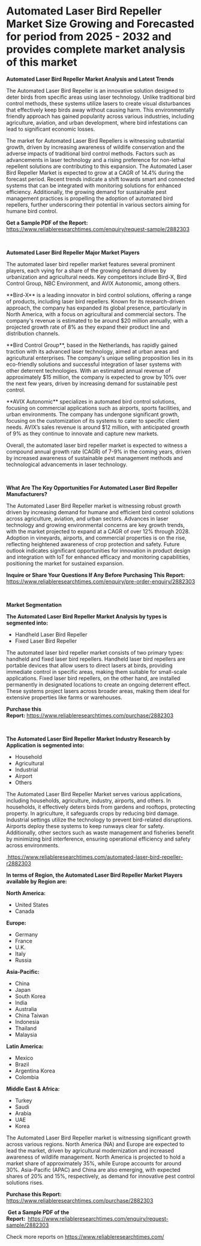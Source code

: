 <p><h1>Automated Laser Bird Repeller Market Size Growing and Forecasted for period from 2025 - 2032 and provides complete market analysis of this market</h1></p><p><strong>Automated Laser Bird Repeller Market Analysis and Latest Trends</strong></p>
<p><p>The Automated Laser Bird Repeller is an innovative solution designed to deter birds from specific areas using laser technology. Unlike traditional bird control methods, these systems utilize lasers to create visual disturbances that effectively keep birds away without causing harm. This environmentally friendly approach has gained popularity across various industries, including agriculture, aviation, and urban development, where bird infestations can lead to significant economic losses.</p><p>The market for Automated Laser Bird Repellers is witnessing substantial growth, driven by increasing awareness of wildlife conservation and the adverse impacts of traditional bird control methods. Factors such as advancements in laser technology and a rising preference for non-lethal repellent solutions are contributing to this expansion. The Automated Laser Bird Repeller Market is expected to grow at a CAGR of 14.4% during the forecast period. Recent trends indicate a shift towards smart and connected systems that can be integrated with monitoring solutions for enhanced efficiency. Additionally, the growing demand for sustainable pest management practices is propelling the adoption of automated bird repellers, further underscoring their potential in various sectors aiming for humane bird control.</p></p>
<p><strong>Get a Sample PDF of the Report:&nbsp;</strong> <a href="https://www.reliableresearchtimes.com/enquiry/request-sample/2882303?utm_campaign=3014&utm_medium=2&utm_source=Github&utm_content=ia&utm_term=13032025&utm_id=automated-laser-bird-repeller">https://www.reliableresearchtimes.com/enquiry/request-sample/2882303</a></p>
<p>&nbsp;</p>
<p><strong>Automated Laser Bird Repeller Major Market Players</strong></p>
<p><p>The automated laser bird repeller market features several prominent players, each vying for a share of the growing demand driven by urbanization and agricultural needs. Key competitors include Bird-X, Bird Control Group, NBC Environment, and AVIX Autonomic, among others.</p><p>**Bird-X** is a leading innovator in bird control solutions, offering a range of products, including laser bird repellers. Known for its research-driven approach, the company has expanded its global presence, particularly in North America, with a focus on agricultural and commercial sectors. The company's revenue is estimated to be around $20 million annually, with a projected growth rate of 8% as they expand their product line and distribution channels.</p><p>**Bird Control Group**, based in the Netherlands, has rapidly gained traction with its advanced laser technology, aimed at urban areas and agricultural enterprises. The company's unique selling proposition lies in its eco-friendly solutions and successful integration of laser systems with other deterrent technologies. With an estimated annual revenue of approximately $15 million, the company is expected to grow by 10% over the next few years, driven by increasing demand for sustainable pest control.</p><p>**AVIX Autonomic** specializes in automated bird control solutions, focusing on commercial applications such as airports, sports facilities, and urban environments. The company has undergone significant growth, focusing on the customization of its systems to cater to specific client needs. AVIX’s sales revenue is around $12 million, with anticipated growth of 9% as they continue to innovate and capture new markets.</p><p>Overall, the automated laser bird repeller market is expected to witness a compound annual growth rate (CAGR) of 7-9% in the coming years, driven by increased awareness of sustainable pest management methods and technological advancements in laser technology.</p></p>
<p>&nbsp;</p>
<p><strong>What Are The Key Opportunities For Automated Laser Bird Repeller Manufacturers?</strong></p>
<p><p>The Automated Laser Bird Repeller market is witnessing robust growth driven by increasing demand for humane and efficient bird control solutions across agriculture, aviation, and urban sectors. Advances in laser technology and growing environmental concerns are key growth trends, with the market projected to expand at a CAGR of over 12% through 2028. Adoption in vineyards, airports, and commercial properties is on the rise, reflecting heightened awareness of crop protection and safety. Future outlook indicates significant opportunities for innovation in product design and integration with IoT for enhanced efficacy and monitoring capabilities, positioning the market for sustained expansion.</p></p>
<p><strong>Inquire or Share Your Questions If Any Before Purchasing This Report:</strong> <a href="https://www.reliableresearchtimes.com/enquiry/pre-order-enquiry/2882303?utm_campaign=3014&utm_medium=2&utm_source=Github&utm_content=ia&utm_term=13032025&utm_id=automated-laser-bird-repeller">https://www.reliableresearchtimes.com/enquiry/pre-order-enquiry/2882303</a></p>
<p>&nbsp;</p>
<p><strong>Market Segmentation</strong></p>
<p><strong>The Automated Laser Bird Repeller Market Analysis by types is segmented into:</strong></p>
<p><ul><li>Handheld Laser Bird Repeller</li><li>Fixed Laser Bird Repeller</li></ul></p>
<p><p>The automated laser bird repeller market consists of two primary types: handheld and fixed laser bird repellers. Handheld laser bird repellers are portable devices that allow users to direct lasers at birds, providing immediate control in specific areas, making them suitable for small-scale applications. Fixed laser bird repellers, on the other hand, are installed permanently in designated locations to create an ongoing deterrent effect. These systems project lasers across broader areas, making them ideal for extensive properties like farms or warehouses.</p></p>
<p><strong>Purchase this Report:&nbsp;</strong><a href="https://www.reliableresearchtimes.com/purchase/2882303?utm_campaign=3014&utm_medium=2&utm_source=Github&utm_content=ia&utm_term=13032025&utm_id=automated-laser-bird-repeller">https://www.reliableresearchtimes.com/purchase/2882303</a></p>
<p>&nbsp;</p>
<p><strong>The Automated Laser Bird Repeller Market Industry Research by Application is segmented into:</strong></p>
<p><ul><li>Household</li><li>Agricultural</li><li>Industrial</li><li>Airport</li><li>Others</li></ul></p>
<p><p>The Automated Laser Bird Repeller Market serves various applications, including households, agriculture, industry, airports, and others. In households, it effectively deters birds from gardens and rooftops, protecting property. In agriculture, it safeguards crops by reducing bird damage. Industrial settings utilize the technology to prevent bird-related disruptions. Airports deploy these systems to keep runways clear for safety. Additionally, other sectors such as waste management and fisheries benefit by minimizing bird interference, ensuring operational efficiency and safety across environments.</p></p>
<p><a href="https://www.reliableresearchtimes.com/automated-laser-bird-repeller-r2882303?utm_campaign=3014&utm_medium=2&utm_source=Github&utm_content=ia&utm_term=13032025&utm_id=automated-laser-bird-repeller">&nbsp;https://www.reliableresearchtimes.com/automated-laser-bird-repeller-r2882303</a></p>
<p><strong>In terms of Region, the Automated Laser Bird Repeller Market Players available by Region are:</strong></p>
<p>
    <p> <strong> North America: </strong>
        <ul>
            <li>United States</li>
            <li>Canada</li>
        </ul>
        </p> 
    <p> <strong> Europe: </strong>
        <ul>
            <li>Germany</li>
            <li>France</li>
            <li>U.K.</li>
            <li>Italy</li>
            <li>Russia</li>
        </ul>
        </p> 
    <p> <strong> Asia-Pacific: </strong>
        <ul>
            <li>China</li>
            <li>Japan</li>
            <li>South Korea</li>
            <li>India</li>
            <li>Australia</li>
            <li>China Taiwan</li>
            <li>Indonesia</li>
            <li>Thailand</li>
            <li>Malaysia</li>
        </ul>
        </p> 
    <p> <strong> Latin America: </strong>
        <ul>
            <li>Mexico</li>
            <li>Brazil</li>
            <li>Argentina Korea</li>
            <li>Colombia</li>
        </ul>
        </p> 
    <p> <strong> Middle East & Africa: </strong>
        <ul>
            <li>Turkey</li>
            <li>Saudi</li>
            <li>Arabia</li>
            <li>UAE</li>
            <li>Korea</li>
        </ul>
    </p>
    </p>
<p><p>The Automated Laser Bird Repeller market is witnessing significant growth across various regions. North America (NA) and Europe are expected to lead the market, driven by agricultural modernization and increased awareness of wildlife management. North America is projected to hold a market share of approximately 35%, while Europe accounts for around 30%. Asia-Pacific (APAC) and China are also emerging, with expected shares of 20% and 15%, respectively, as demand for innovative pest control solutions rises.</p></p>
<p><strong>Purchase this Report: </strong><a href="https://www.reliableresearchtimes.com/purchase/2882303?utm_campaign=3014&utm_medium=2&utm_source=Github&utm_content=ia&utm_term=13032025&utm_id=automated-laser-bird-repeller">https://www.reliableresearchtimes.com/purchase/2882303</a></p>
<p>&nbsp;<strong>Get a Sample PDF of the Report:&nbsp;&nbsp;</strong><a href="https://www.reliableresearchtimes.com/enquiry/request-sample/2882303?utm_campaign=3014&utm_medium=2&utm_source=Github&utm_content=ia&utm_term=13032025&utm_id=automated-laser-bird-repeller">https://www.reliableresearchtimes.com/enquiry/request-sample/2882303</a></p>
<p><strong></strong></p>
<p>Check more reports on <a href="https://www.reliableresearchtimes.com/?utm_campaign=3014&utm_medium=2&utm_source=Github&utm_content=ia&utm_term=13032025&utm_id=automated-laser-bird-repeller">https://www.reliableresearchtimes.com/</a></p>